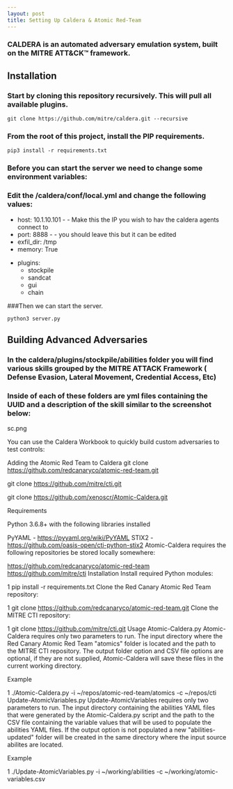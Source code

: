 ```yaml
---
layout: post
title: Setting Up Caldera & Atomic Red-Team
---
```


### CALDERA is an automated adversary emulation system, built on the MITRE ATT&CK™ framework.


## Installation
### Start by cloning this repository recursively. This will pull all available plugins.

```console
git clone https://github.com/mitre/caldera.git --recursive
```
### From the root of this project, install the PIP requirements.

```
pip3 install -r requirements.txt
```
### Before you can start the server we need to change some environment variables:

### Edit the /caldera/conf/local.yml and change the following values:

* host: 10.1.10.101 - - Make this the IP you wish to hav the caldera agents connect to
* port: 8888 - - you should leave this but it can be edited
* exfil_dir: /tmp
* memory: True
- plugins:
	- stockpile
	- sandcat
	- gui
	- chain

###Then we can start the server.

```
python3 server.py
```
## Building Advanced Adversaries 

### In the caldera/plugins/stockpile/abilities folder you will find various skills grouped by the MITRE ATTACK Framework ( Defense Evasion, Lateral Movement, Credential Access, Etc)

### Inside of each of these folders are yml files containing the UUID and a description of the skill similar to the screenshot below:

sc.png

You can use the Caldera Workbook to quickly build custom adversaries to test controls:



Adding the Atomic Red Team to Caldera
git clone https://github.com/redcanaryco/atomic-red-team.git

git clone https://github.com/mitre/cti.git

git clone https://github.com/xenoscr/Atomic-Caldera.git

Requirements

Python 3.6.8+ with the following libraries installed

PyYAML - https://pyyaml.org/wiki/PyYAML
STIX2 - https://github.com/oasis-open/cti-python-stix2
Atomic-Caldera requires the following repositories be stored locally somewhere:

https://github.com/redcanaryco/atomic-red-team
https://github.com/mitre/cti
Installation
Install required Python modules:

1
pip install -r requirements.txt
Clone the Red Canary Atomic Red Team repository:

1
git clone https://github.com/redcanaryco/atomic-red-team.git
Clone the MITRE CTI repository:

1
git clone https://github.com/mitre/cti.git
Usage
Atomic-Caldera.py
Atomic-Caldera requires only two parameters to run. The input directory where the Red Canary Atomic Red Team "atomics" folder is located and the path to the MITRE CTI repository. The output folder option and CSV file options are optional, if they are not supplied, Atomic-Caldera will save these files in the current working directory.

Example

1
./Atomic-Caldera.py -i ~/repos/atomic-red-team/atomics -c ~/repos/cti
Update-AtomicVariables.py
Update-AtomicVariables requires only two parameters to run. The input directory containing the abilities YAML files that were generated by the Atomic-Caldera.py script and the path to the CSV file containing the variable values that will be used to populate the abilities YAML files. If the output option is not populated a new "abilities-updated" folder will be created in the same directory where the input source abilites are located.

Example

1
./Update-AtomicVariables.py -i ~/working/abilities -c ~/working/atomic-variables.csv
